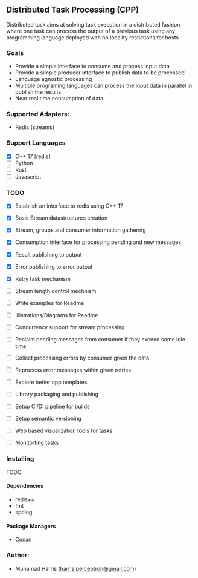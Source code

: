 ## Distributed Task Processing (CPP)

Distributed task aims at solving task execution in a distributed fashion where one task can 
process the output of a previous task using any programming language deployed with no 
locality restictions for hosts



### Goals 
- Provide a simple interface to consume and process input data
- Provide a simple producer interface to publish data to be processed
- Language agnostic processing
- Multiple programing languages can process the input data in parallel in publish the results
- Near real time consumption of data


### Supported Adapters:
- Redis (streams)


### Support Languages
- [x] C++ 17 [redis]
- [ ] Python
- [ ] Rust
- [ ] Javascript

### TODO
- [x] Establish an interface to redis using C++ 17
- [x] Basic Stream datastructures creation
- [x] Stream, groups and consumer information gathering
- [x] Consumption interface for processing pending and new messages
- [x] Result publishing to output
- [x] Error publishing to error output
- [x] Retry task mechanism
- [ ] Stream length control mechnism
- [ ] Write examples for Readme
- [ ] Illistrations/Diagrams for Readme
- [ ] Concurrency support for stream processing
- [ ] Reclaim pending messages from consumer if they exceed some idle time
- [ ] Collect processing errors by consumer given the data
- [ ] Reprocess error messages within given retries
- [ ] Explore better cpp templates
- [ ] Library packaging and publishing
- [ ] Setup CI/DI pipeline for builds
- [ ] Setup semantic versioning
- [ ] Web based visualization tools for tasks
- [ ] Monitorting tasks


### Installing
TODO


#### Dependencies
- redis++ 
- fmt
- spdlog


#### Package Managers
- Conan
### Author:
- Muhamad Harris (harris.perceptron@gmail.com)
